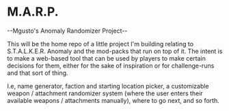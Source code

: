 # M.A.R.P.
--Mgusto's Anomaly Randomizer Project--

This will be the home repo of a little project I'm building relating to S.T.A.L.K.E.R. Anomaly and the mod-packs that run on top of it. The intent is to make a web-based tool that can be used by players to make certain decisions for them, either for the sake of inspiration or for challenge-runs and that sort of thing.

I.e, name generator, faction and starting location picker, a customizable weapon / attachment randomizer system (where the user enters their available weapons / attachments manually), where to go next, and so forth.  
